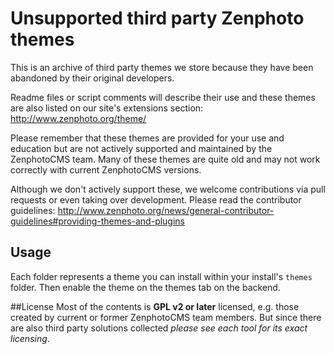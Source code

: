 # Unsupported third party Zenphoto themes

This is an archive of third party themes we store because they have been abandoned by their original developers. 

Readme files or script comments will describe their use and these themes are also listed on our site's extensions section:
http://www.zenphoto.org/theme/

Please remember that these themes are provided for your use and education but are not actively supported and maintained by the ZenphotoCMS team. Many of these themes are quite old and may not work correctly with current ZenphotoCMS versions.

Although we don't actively support these, we welcome contributions via pull requests or even taking over development. Please read the contributor guidelines: http://www.zenphoto.org/news/general-contributor-guidelines#providing-themes-and-plugins

## Usage
Each folder represents a theme you can install within your install's `themes` folder. Then enable the theme on the themes tab on the backend.

##License
Most of the contents is **GPL v2 or later** licensed, e.g. those created by current or former ZenphotoCMS team members. But since there are also third party solutions collected *please see each tool for its exact licensing*.



